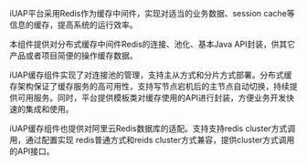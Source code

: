 
iUAP平台采用Redis作为缓存中间件，实现对适当的业务数据、session cache等信息的缓存，提高系统的运行效率。

本组件提供对分布式缓存中间件Redis的连接、池化、基本Java API封装，供其它产品或者项目简便的操作缓存数据。

iUAP缓存组件实现了对连接池的管理，支持主从方式和分片方式部署。分布式缓存架构保证了缓存服务的高可用性，支持写节点宕机后的主节点自动切换，持续提供可用服务。同时，平台提供模板类对缓存使用的API进行封装，方便业务开发快速的集成和使用。

iUAP缓存组件也提供对阿里云Redis数据库的适配。支持支持redis cluster方式调用，通过配置实现 redis普通方式和reids cluster方式兼容，提供cluster方式调用的API接口。


